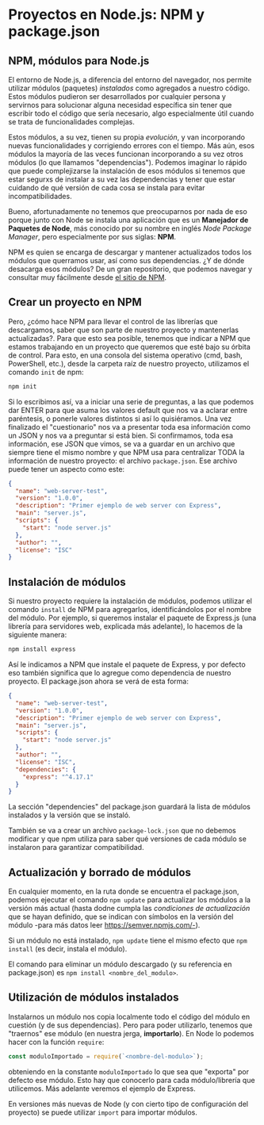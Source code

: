 # Proyectos en Node.js: NPM y package.json

## NPM, módulos para Node.js

El entorno de Node.js, a diferencia del entorno del navegador, nos permite utilizar módulos (paquetes) _instalados_ como agregados a nuestro código. Estos módulos pudieron ser desarrollados por cualquier persona y servirnos para solucionar alguna necesidad específica sin tener que escribir todo el código que sería necesario, algo especialmente útil cuando se trata de funcionalidades complejas.

Estos módulos, a su vez, tienen su propia _evolución_, y van incorporando nuevas funcionalidades y corrigiendo errores con el tiempo. Más aún, esos módulos la mayoría de las veces funcionan incorporando a su vez otros módulos (lo que llamamos "dependencias"). Podemos imaginar lo rápido que puede complejizarse la instalación de esos módulos si tenemos que estar segurxs de instalar a su vez las dependencias y tener que estar cuidando de qué versión de cada cosa se instala para evitar incompatibilidades.

Bueno, afortunadamente no tenemos que preocuparnos por nada de eso porque junto con Node se instala una aplicación que es un **Manejador de Paquetes de Node**, más conocido por su nombre en inglés _Node Package Manager_, pero especialmente por sus siglas: **NPM**.

NPM es quien se encarga de descargar y mantener actualizados todos los módulos que querramos usar, así como sus dependencias. ¿Y de dónde desacarga esos módulos? De un gran repositorio, que podemos navegar y consultar muy fácilmente desde [el sitio de NPM](https://www.npmjs.com/).

## Crear un proyecto en NPM

Pero, ¿cómo hace NPM para llevar el control de las librerías que descargamos, saber que son parte de nuestro proyecto y mantenerlas actualizadas?. Para que esto sea posible, tenemos que indicar a NPM que estamos trabajando en un proyecto que queremos que esté bajo su órbita de control. Para esto, en una consola del sistema operativo (cmd, bash, PowerShell, etc.), desde la carpeta raíz de nuestro proyecto, utilizamos el comando `init` de npm:

```bash
npm init
```

Si lo escribimos así, va a iniciar una serie de preguntas, a las que podemos dar ENTER para que asuma los valores default que nos va a aclarar entre paréntesis, o ponerle valores distintos si así lo quisiéramos. Una vez finalizado el "cuestionario" nos va a presentar toda esa información como un JSON y nos va a preguntar si está bien. Si confirmamos, toda esa información, ese JSON que vimos, se va a guardar en un archivo que siempre tiene el mismo nombre y que NPM usa para centralizar TODA la información de nuestro proyecto: el archivo `package.json`. Ese archivo puede tener un aspecto como este:

```json
{
  "name": "web-server-test",
  "version": "1.0.0",
  "description": "Primer ejemplo de web server con Express",
  "main": "server.js",
  "scripts": {
    "start": "node server.js"
  },
  "author": "",
  "license": "ISC"
}
```

## Instalación de módulos

Si nuestro proyecto requiere la instalación de módulos, podemos utilizar el comando `install` de NPM para agregarlos, identificándolos por el nombre del módulo. Por ejemplo, si queremos instalar el paquete de Express.js (una librería para servidores web, explicada más adelante), lo hacemos de la siguiente manera:

```bash
npm install express
```

Así le indicamos a NPM que instale el paquete de Express, y por defecto eso también significa que lo agregue como dependencia de nuestro proyecto. El package.json ahora se verá de esta forma:

```json
{
  "name": "web-server-test",
  "version": "1.0.0",
  "description": "Primer ejemplo de web server con Express",
  "main": "server.js",
  "scripts": {
    "start": "node server.js"
  },
  "author": "",
  "license": "ISC",
  "dependencies": {
    "express": "^4.17.1"
  }
}
```

La sección "dependencies" del package.json guardará la lista de módulos instalados y la versión que se instaló.

También se va a crear un archivo `package-lock.json` que no debemos modificar y que npm utiliza para saber qué versiones de cada módulo se instalaron para garantizar compatibilidad.

## Actualización y borrado de módulos

En cualquier momento, en la ruta donde se encuentra el package.json, podemos ejecutar el comando `npm update` para actualizar los módulos a la versión más actual (hasta dodne cumpla las *condiciones de actualización* que se hayan definido, que se indican con símbolos en la versión del módulo -para más datos leer https://semver.npmjs.com/-).

Si un módulo no está instalado, `npm update` tiene el mismo efecto que `npm install` (es decir, instala el módulo).

El comando para eliminar un módulo descargado (y su referencia en package.json) es `npm install <nombre_del_modulo>`.

## Utilización de módulos instalados

Instalarnos un módulo nos copia localmente todo el código del módulo en cuestión (y de sus dependencias). Pero para poder utilizarlo, tenemos que "traernos" ese módulo (en nuestra jerga, **importarlo**). En Node lo podemos hacer con la función `require`:

```js
const moduloImportado = require(`<nombre-del-modulo>`);
```

obteniendo en la constante `moduloImportado` lo que sea que "exporta" por defecto ese módulo. Esto hay que conocerlo para cada módulo/librería que utilicemos. Más adelante veremos el ejemplo de Express.

En versiones más nuevas de Node (y con cierto tipo de configuración del proyecto) se puede utilizar `import` para importar módulos.